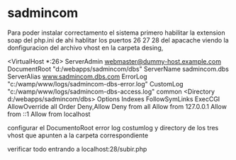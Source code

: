 sadmincom
=========


Para poder instalar correctamento el sistema primero habilitar la extension soap del php.ini de ahi hablitar los puertos 26
27 28 del apacache viendo la donfiguracion del archivo vhost en la carpeta desing, 

<VirtualHost *:26>
    ServerAdmin webmaster@dummy-host.example.com
    DocumentRoot "d:/webapps/sadmincom/dbs"
    ServerName sadmincom.dbs
    ServerAlias www.sadmincom.dbs.com
    ErrorLog "c:/wamp/www/logs/sadmincom-dbs-error.log"
    CustomLog "c:/wamp/www/logs/sadmincom-dbs-access.log" common
    <Directory d:/webapps/sadmincom/dbs>
        Options Indexes FollowSymLinks ExecCGI
        AllowOverride all
        Order Deny,Allow
        Deny from all
        Allow from 127.0.0.1
        Allow from ::1
        Allow from localhost
    </Directory>
</VirtualHost>


configurar el DocumentoRoot error log costumlog y directory de los tres vhost que apunten a la carpeta correspondiente

verificar todo entrando a localhost:28/subir.php
